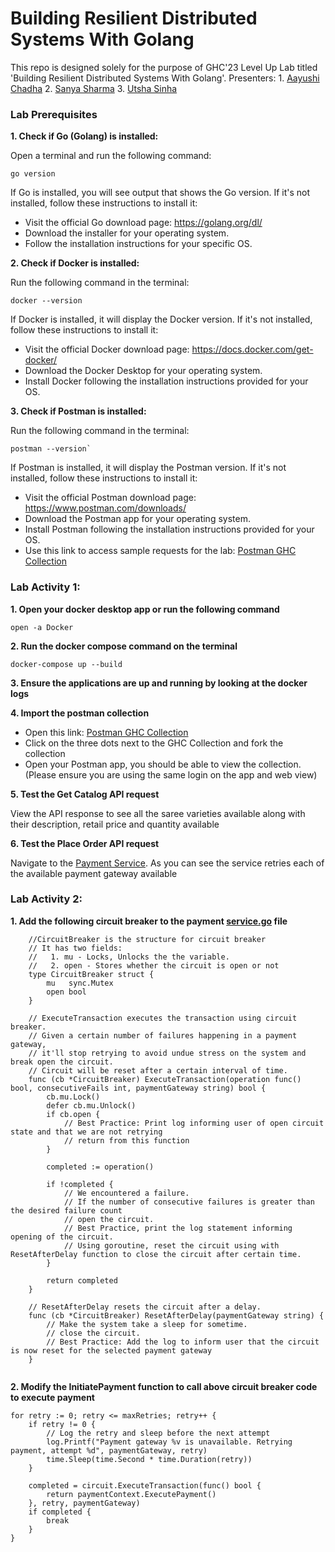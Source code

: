# Building Resilient Distributed Systems With Golang
This repo is designed solely for the purpose of GHC'23 Level Up Lab titled 'Building Resilient Distributed Systems With Golang'.
Presenters:
    1. [Aayushi Chadha](https://www.linkedin.com/in/aayushi-chadha/)
    2. [Sanya Sharma](https://www.linkedin.com/in/sanyasharma2511/)
    3. [Utsha Sinha](https://www.linkedin.com/in/utsha-sinha1510)


### Lab Prerequisites

**1. Check if Go (Golang) is installed:**

Open a terminal and run the following command:

````
go version
````
If Go is installed, you will see output that shows the Go version. If it's not installed, follow these instructions to install it:

* Visit the official Go download page: https://golang.org/dl/
* Download the installer for your operating system.
* Follow the installation instructions for your specific OS.


**2. Check if Docker is installed:**

Run the following command in the terminal:

````
docker --version
````
If Docker is installed, it will display the Docker version. If it's not installed, follow these instructions to install it:

* Visit the official Docker download page: https://docs.docker.com/get-docker/
* Download the Docker Desktop for your operating system.
* Install Docker following the installation instructions provided for your OS.


**3. Check if Postman is installed:**

Run the following command in the terminal:

````
postman --version`
````

If Postman is installed, it will display the Postman version. If it's not installed, follow these instructions to install it:

* Visit the official Postman download page: https://www.postman.com/downloads/
* Download the Postman app for your operating system.
* Install Postman following the installation instructions provided for your OS.
* Use this link to access sample requests for the lab: [Postman GHC Collection](https://winter-star-7764.postman.co/workspace/GHC~d573817e-ed58-47c3-9649-154b689c53a5/collection/29024639-a2ec43b9-7243-4c17-9e70-c146c0b26dab?action=share&creator=29024639)


### Lab Activity 1:
**1. Open your docker desktop app or run the following command**
```
open -a Docker 
```
**2. Run the docker compose command on the terminal**
````
docker-compose up --build
````
**3. Ensure the applications are up and running by looking at the docker logs**

**4. Import the postman collection** 
* Open this link: [Postman GHC Collection](https://winter-star-7764.postman.co/workspace/GHC~d573817e-ed58-47c3-9649-154b689c53a5/collection/29024639-a2ec43b9-7243-4c17-9e70-c146c0b26dab?action=share&creator=29024639)
* Click on the three dots next to the GHC Collection and fork the collection
* Open your Postman app, you should be able to view the collection. (Please ensure you are using the same login on the app and web view)

**5. Test the Get Catalog API request**

View the API response to see all the saree varieties available along with their description, retail price and quantity available

**6. Test the Place Order API request**

Navigate to the [Payment Service](https://github.com/sanya-sharma/distributed-systems-ghc/blob/main/payment/service/service.go#L16). As you can see the service retries each of the available payment gateway available

### Lab Activity 2:

**1. Add the following circuit breaker to the payment [service.go](https://github.com/sanya-sharma/distributed-systems-ghc/blob/main/payment/service/service.go) file**

```
    //CircuitBreaker is the structure for circuit breaker
    // It has two fields:
    //   1. mu - Locks, Unlocks the the variable.
    //   2. open - Stores whether the circuit is open or not
    type CircuitBreaker struct {
        mu   sync.Mutex
        open bool
    }

    // ExecuteTransaction executes the transaction using circuit breaker.
    // Given a certain number of failures happening in a payment gateway, 
    // it'll stop retrying to avoid undue stress on the system and break open the circuit.
    // Circuit will be reset after a certain interval of time.
    func (cb *CircuitBreaker) ExecuteTransaction(operation func() bool, consecutiveFails int, paymentGateway string) bool {
        cb.mu.Lock()
        defer cb.mu.Unlock()
        if cb.open {
            // Best Practice: Print log informing user of open circuit state and that we are not retrying
            // return from this function
        }

        completed := operation()

        if !completed {
            // We encountered a failure. 
            // If the number of consecutive failures is greater than the desired failure count
            // open the circuit.
            // Best Practice, print the log statement informing opening of the circuit.
            // Using goroutine, reset the circuit using with ResetAfterDelay function to close the circuit after certain time.
        }

        return completed
    }

    // ResetAfterDelay resets the circuit after a delay.
    func (cb *CircuitBreaker) ResetAfterDelay(paymentGateway string) {
        // Make the system take a sleep for sometime. 
        // close the circuit.
        // Best Practice: Add the log to inform user that the circuit is now reset for the selected payment gateway
    }
    
```

**2. Modify the InitiatePayment function to call above circuit breaker code to execute payment**
```
for retry := 0; retry <= maxRetries; retry++ {
    if retry != 0 {
        // Log the retry and sleep before the next attempt
        log.Printf("Payment gateway %v is unavailable. Retrying payment, attempt %d", paymentGateway, retry)
        time.Sleep(time.Second * time.Duration(retry))
    }

    completed = circuit.ExecuteTransaction(func() bool {
        return paymentContext.ExecutePayment()
    }, retry, paymentGateway)
    if completed {
        break
    }
}
```